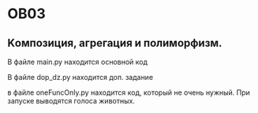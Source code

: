 # OB03
## Kомпозиция, агрегация и полиморфизм.

В файле main.py находится основной код </br>


В файле dop_dz.py находится доп. задание </br>


в файле oneFuncOnly.py находится код, который не очень нужный. При запуске выводятся голоса животных.
